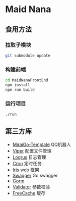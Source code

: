 # Maid Nana
## 食用方法

### 拉取子模块
```bash
git submodule update
```

### 构建前端
```bash
cd MaidNanaFrontEnd
npm install
npm run build
```

### 运行项目
```bash
./run
```

## 第三方库
- [MiraiGo-Template](https://github.com/Logiase/MiraiGo-Template) QQ机器人
- [Viper](https://github.com/spf13/viper) 配置文件管理
- [Logrus](https://github.com/sirupsen/logrus) 日志管理
- [Cron](https://github.com/robfig/cron) 定时任务
- [Iris](https://github.com/kataras/iris) web 框架
- [Swagger](https://github.com/iris-contrib/swagger) Go swagger
- [Gorm](https://gorm.io/docs/)
- [Validator](https://github.com/go-playground/validator) 参数校验
- [FreeCache](https://github.com/coocood/freecache) 缓存